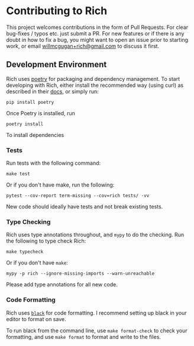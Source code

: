 # Contributing to Rich

This project welcomes contributions in the form of Pull Requests. 
For clear bug-fixes / typos etc. just submit a PR. 
For new features or if there is any doubt in how to fix a bug, you might want 
to open an issue prior to starting work, or email willmcgugan+rich@gmail.com 
to discuss it first.

## Development Environment

Rich uses [poetry](https://python-poetry.org/docs/) for packaging and 
dependency management. To start developing with Rich, either install the 
recommended way (using curl) as described in their 
[docs](https://python-poetry.org/docs/#installation), or simply run:

```
pip install poetry
```

Once Poetry is installed, run

```
poetry install
```

To install dependencies

### Tests

Run tests with the following command:

```
make test
```

Or if you don't have make, run the following:

```
pytest --cov-report term-missing --cov=rich tests/ -vv
```

New code should ideally have tests and not break existing tests.

### Type Checking

Rich uses type annotations throughout, and `mypy` to do the checking. 
Run the following to type check Rich:

```
make typecheck
```

Or if you don't have `make`:

```
mypy -p rich --ignore-missing-imports --warn-unreachable
```

Please add type annotations for all new code.

### Code Formatting

Rich uses [`black`](https://github.com/psf/black) for code formatting.
I recommend setting up black in your editor to format on save.

To run black from the command line, use `make format-check` to check your formatting,
and use `make format` to format and write to the files.